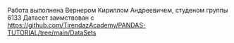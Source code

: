 Работа выполнена Вернером Кириллом Андреевичем, студеном группы 6133
Датасет заимствован с https://github.com/TirendazAcademy/PANDAS-TUTORIAL/tree/main/DataSets

